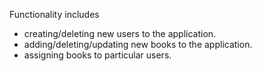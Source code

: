 Functionality includes
- creating/deleting new users to the application.
- adding/deleting/updating new books to the application.
- assigning books to particular users.
